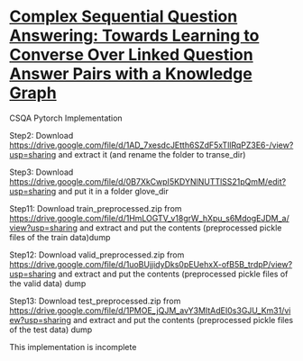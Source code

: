 
# [Complex Sequential Question Answering: Towards Learning to Converse Over Linked Question Answer Pairs with a Knowledge Graph](https://arxiv.org/pdf/1801.10314.pdf)

CSQA Pytorch Implementation

Step2: Download https://drive.google.com/file/d/1AD_7xesdcJEtth6SZdF5xTllRqPZ3E6-/view?usp=sharing and extract it (and rename the folder to transe_dir)

Step3: Download https://drive.google.com/file/d/0B7XkCwpI5KDYNlNUTTlSS21pQmM/edit?usp=sharing and put it in a folder glove_dir



Step11: Download train_preprocessed.zip from https://drive.google.com/file/d/1HmLOGTV_v18grW_hXpu_s6MdogEJDM_a/view?usp=sharing and extract and put the contents (preprocessed pickle files of the train data)dump 

Step12: Download valid_preprocessed.zip from https://drive.google.com/file/d/1uoBUjjidyDks0pEUehxX-ofB5B_trdpP/view?usp=sharing and extract and put the contents (preprocessed pickle files of the valid data) dump

Step13: Download test_preprocessed.zip from https://drive.google.com/file/d/1PMOE_jQJM_avY3MItAdEI0s3GJU_Km31/view?usp=sharing and extract and put the contents  (preprocessed pickle files of the test data) dump


This implementation is incomplete
